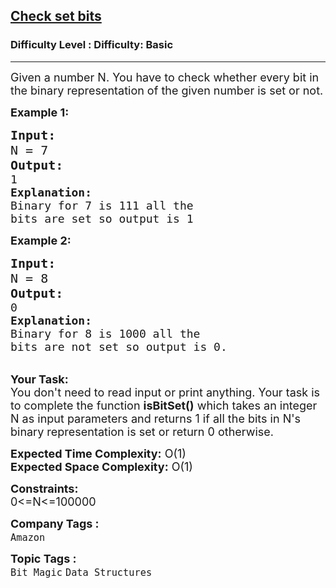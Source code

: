 <h2><a href="https://www.geeksforgeeks.org/problems/check-set-bits5408/1?page=4&difficulty=Basic&status=unsolved,attempted&sortBy=accuracy">Check set bits</a></h2><h3>Difficulty Level : Difficulty: Basic</h3><hr><div class="problems_problem_content__Xm_eO"><p><span style="font-size:18px">Given a number N. You have to&nbsp;check whether every bit in the binary representation of the given number is set or not.</span></p>

<p><span style="font-size:18px"><strong>Example 1:</strong></span></p>

<pre><strong><span style="font-size:20px">Input:
</span></strong><span style="font-size:20px">N = 7</span>
<strong><span style="font-size:20px">Output:
</span></strong><span style="font-size:18px">1
<strong>Explanation:
</strong>Binary for 7 is 111 all the
bits are set so output is 1</span>
</pre>

<p><span style="font-size:18px"><strong>Example 2:</strong></span></p>

<pre><strong><span style="font-size:20px">Input:
</span></strong><span style="font-size:20px">N = 8</span>
<strong><span style="font-size:20px">Output:
</span></strong><span style="font-size:18px">0
<strong>Explanation:
</strong>Binary for 8 is 1000 all the
bits are not set so output is 0.</span></pre>

<p><br>
<span style="font-size:18px"><strong>Your Task:</strong><br>
You don't need to read input or print anything. Your task is to complete the function&nbsp;<strong>isBitSet()</strong> which takes&nbsp;an integer N&nbsp;as input parameters&nbsp;and returns 1 if all the bits in N's binary representation is set or return 0 otherwise.</span></p>

<p><span style="font-size:18px"><strong>Expected Time Complexity:</strong> O(1)<br>
<strong>Expected Space Complexity:</strong> O(1)</span></p>

<p><span style="font-size:18px"><strong>Constraints:</strong><br>
0&lt;=N&lt;=100000</span></p>
</div><p><span style=font-size:18px><strong>Company Tags : </strong><br><code>Amazon</code>&nbsp;<br><p><span style=font-size:18px><strong>Topic Tags : </strong><br><code>Bit Magic</code>&nbsp;<code>Data Structures</code>&nbsp;